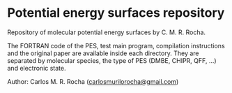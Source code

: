 # Potential energy surfaces repository

Repository of molecular potential energy surfaces by C. M. R. Rocha.

The FORTRAN code of the PES, test main program, compilation instructions and the original paper are available inside each directory. 
They are separated by molecular species, the type of PES (DMBE, CHIPR, QFF, ...) and electronic state. 

Author: Carlos M. R. Rocha (carlosmurilorocha@gmail.com)
